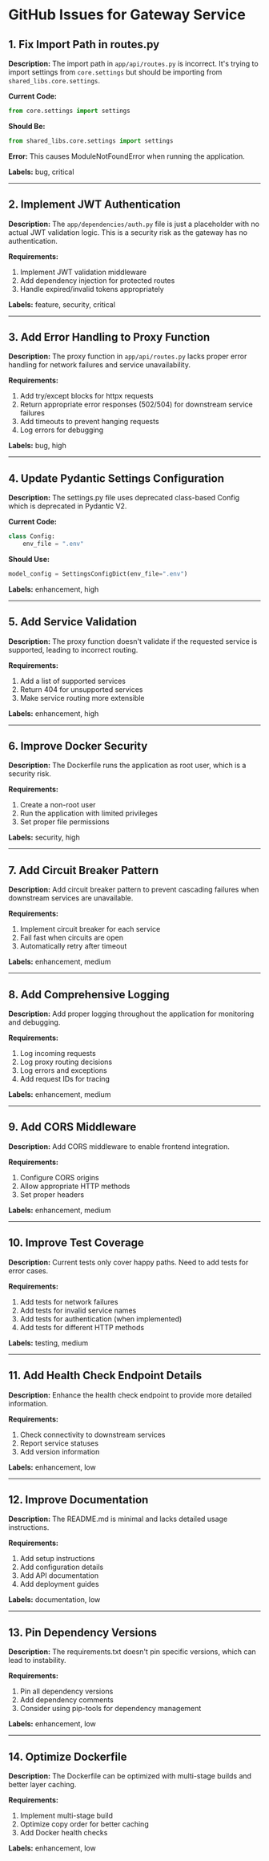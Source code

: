 # GitHub Issues for Gateway Service

## 1. Fix Import Path in routes.py

**Description:**
The import path in `app/api/routes.py` is incorrect. It's trying to import settings from `core.settings` but should be importing from `shared_libs.core.settings`.

**Current Code:**
```python
from core.settings import settings
```

**Should Be:**
```python
from shared_libs.core.settings import settings
```

**Error:**
This causes ModuleNotFoundError when running the application.

**Labels:** bug, critical

---

## 2. Implement JWT Authentication

**Description:**
The `app/dependencies/auth.py` file is just a placeholder with no actual JWT validation logic. This is a security risk as the gateway has no authentication.

**Requirements:**
1. Implement JWT validation middleware
2. Add dependency injection for protected routes
3. Handle expired/invalid tokens appropriately

**Labels:** feature, security, critical

---

## 3. Add Error Handling to Proxy Function

**Description:**
The proxy function in `app/api/routes.py` lacks proper error handling for network failures and service unavailability.

**Requirements:**
1. Add try/except blocks for httpx requests
2. Return appropriate error responses (502/504) for downstream service failures
3. Add timeouts to prevent hanging requests
4. Log errors for debugging

**Labels:** bug, high

---

## 4. Update Pydantic Settings Configuration

**Description:**
The settings.py file uses deprecated class-based Config which is deprecated in Pydantic V2.

**Current Code:**
```python
class Config:
    env_file = ".env"
```

**Should Use:**
```python
model_config = SettingsConfigDict(env_file=".env")
```

**Labels:** enhancement, high

---

## 5. Add Service Validation

**Description:**
The proxy function doesn't validate if the requested service is supported, leading to incorrect routing.

**Requirements:**
1. Add a list of supported services
2. Return 404 for unsupported services
3. Make service routing more extensible

**Labels:** enhancement, high

---

## 6. Improve Docker Security

**Description:**
The Dockerfile runs the application as root user, which is a security risk.

**Requirements:**
1. Create a non-root user
2. Run the application with limited privileges
3. Set proper file permissions

**Labels:** security, high

---

## 7. Add Circuit Breaker Pattern

**Description:**
Add circuit breaker pattern to prevent cascading failures when downstream services are unavailable.

**Requirements:**
1. Implement circuit breaker for each service
2. Fail fast when circuits are open
3. Automatically retry after timeout

**Labels:** enhancement, medium

---

## 8. Add Comprehensive Logging

**Description:**
Add proper logging throughout the application for monitoring and debugging.

**Requirements:**
1. Log incoming requests
2. Log proxy routing decisions
3. Log errors and exceptions
4. Add request IDs for tracing

**Labels:** enhancement, medium

---

## 9. Add CORS Middleware

**Description:**
Add CORS middleware to enable frontend integration.

**Requirements:**
1. Configure CORS origins
2. Allow appropriate HTTP methods
3. Set proper headers

**Labels:** enhancement, medium

---

## 10. Improve Test Coverage

**Description:**
Current tests only cover happy paths. Need to add tests for error cases.

**Requirements:**
1. Add tests for network failures
2. Add tests for invalid service names
3. Add tests for authentication (when implemented)
4. Add tests for different HTTP methods

**Labels:** testing, medium

---

## 11. Add Health Check Endpoint Details

**Description:**
Enhance the health check endpoint to provide more detailed information.

**Requirements:**
1. Check connectivity to downstream services
2. Report service statuses
3. Add version information

**Labels:** enhancement, low

---

## 12. Improve Documentation

**Description:**
The README.md is minimal and lacks detailed usage instructions.

**Requirements:**
1. Add setup instructions
2. Add configuration details
3. Add API documentation
4. Add deployment guides

**Labels:** documentation, low

---

## 13. Pin Dependency Versions

**Description:**
The requirements.txt doesn't pin specific versions, which can lead to instability.

**Requirements:**
1. Pin all dependency versions
2. Add dependency comments
3. Consider using pip-tools for dependency management

**Labels:** enhancement, low

---

## 14. Optimize Dockerfile

**Description:**
The Dockerfile can be optimized with multi-stage builds and better layer caching.

**Requirements:**
1. Implement multi-stage build
2. Optimize copy order for better caching
3. Add Docker health checks

**Labels:** enhancement, low